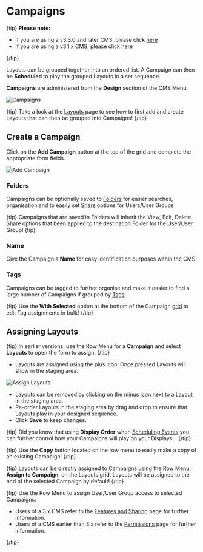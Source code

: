 <!--toc=layouts-->

# Campaigns

{tip}
**Please note:** 

- If you are using a v3.3.0 and later CMS, please click [here](layouts_campaigns.html)
- If you are using a v3.1.x CMS, please click [here](layouts_campaigns_3.html)

{/tip}

Layouts can be grouped together into an ordered list. A Campaign can then be **Scheduled** to play the grouped Layouts in a set sequence.

**Campaigns** are administered from the **Design** section of the CMS Menu. 

![Campaigns](img/v3_layouts_campaigns_grid.png)

{tip}
Take a look at the [Layouts](layouts.html) page to see how to first add and create Layouts that can then be grouped into Campaigns!
{/tip}

## Create a Campaign

Click on the **Add Campaign** button at the top of the grid and complete the appropriate form fields.

![Add Campaign](img/v3_layouts_campaign_add.png)

### Folders

Campaigns can be optionally saved to [Folders](tour_folders.html) for easier searches, organisation and to easily set [Share](users_features_and_sharing.html) options for Users/User Groups

{tip}
Campaigns that are saved in Folders will inherit the View, Edit, Delete Share options that been applied to the destination Folder for the User/User Group!
{tip}

### Name

Give the Campaign a **Name** for easy identification purposes within the CMS.

### Tags

Campaigns can be tagged to further organise and make it easier to find a large number of Campaigns if grouped by [Tags](tour_tags.html).

{tip}
Use the **With Selected** option at the bottom of the Campaign [grid](tour_grids.html) to edit Tag assignments in bulk!
{/tip}

## Assigning Layouts

{tip}
In earlier versions, use the Row Menu for a **Campaign** and select **Layouts** to open the form to assign.
{/tip}

- Layouts are assigned using the plus icon. Once pressed Layouts will show in the staging area. 


![Assign Layouts](img/v3_campaigns_assign_layouts.png)

- Layouts can be removed by clicking on the minus icon next to a Layout in the staging area.
- Re-order Layouts in the staging area by drag and drop to ensure that Layouts play in your designed sequence.
- Click **Save** to keep changes.

{tip}
Did you know that using **Display Order** when [Scheduling Events](scheduling_events.html) you can further control how your Campaigns will play on your Displays…
{/tip}

{tip}
Use the **Copy** button located on the row menu to easily make a copy of an existing Campaign!
{/tip}

{tip}
Layouts can be directly assigned to Campaigns using the Row Menu, **Assign to Campaign**, on the Layouts grid. Layouts will be assigned to the end of the selected Campaign by default!
{/tip}

{tip}
Use the Row Menu to assign User/User Group access to selected Campaigns:

- Users of a 3.x CMS refer to the [Features and Sharing](users_features_and_sharing.html) page for further information.
- Users of a CMS earlier than 3.x refer to the [Permissions](users_permissions.html) page for further information.

{/tip}
